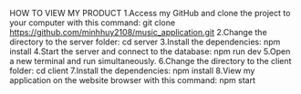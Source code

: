 HOW TO VIEW MY PRODUCT
1.Access my GitHub and clone the project to your computer with this command:
  git clone https://github.com/minhhuy2108/music_application.git
2.Change the directory to the server folder:
  cd server
3.Install the dependencies:
  npm install
4.Start the server and connect to the database:
  npm run dev
5.Open a new terminal and run simultaneously.
6.Change the directory to the client folder:
  cd client
7.Install the dependencies:
  npm install
8.View my application on the website browser with this command:
  npm start
